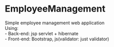 # EmployeeManagement

Simple employee management web application  
Using:  
    -  Back-end: jsp servlet + hibernate  
    -  Front-end: Bootstrap, js(validator: just validator)  
